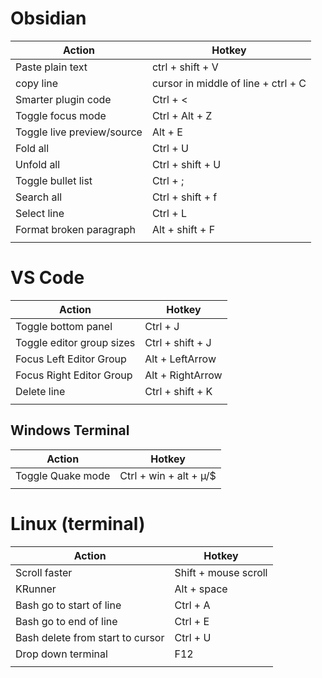 # Obsidian
| Action                     | Hotkey                              |
| -------------------------- | ----------------------------------- |
| Paste plain text           | ctrl + shift + V                    |
| copy line                  | cursor in middle of line + ctrl + C |
| Smarter plugin code        | Ctrl + <                            |
| Toggle focus mode          | Ctrl + Alt + Z                      |
| Toggle live preview/source | Alt + E                             |
| Fold all                   | Ctrl + U                            |
| Unfold all                 | Ctrl + shift + U                    |
| Toggle bullet list         | Ctrl + ;                            |
| Search all                 | Ctrl + shift + f                    |
| Select line                | Ctrl + L                            |
| Format broken paragraph    | Alt + shift + F                     |
|                            |                                     |

# VS Code
| Action                    | Hotkey           |
| ------------------------- | ---------------- |
| Toggle bottom panel       | Ctrl + J         |
| Toggle editor group sizes | Ctrl + shift + J |
| Focus Left Editor Group   | Alt + LeftArrow  |
| Focus Right Editor Group  | Alt + RightArrow |
| Delete line               | Ctrl + shift + K |
|                           |                  |

## Windows Terminal

| Action            | Hotkey                 |
| ----------------- | ---------------------- |
| Toggle Quake mode | Ctrl + win + alt + µ/$ |
|                   |                        |

# Linux (terminal)
| Action                           | Hotkey               |
| -------------------------------- | -------------------- |
| Scroll faster                    | Shift + mouse scroll |
| KRunner                          | Alt + space          |
| Bash go to start of line         | Ctrl + A             |
| Bash go to end of line           | Ctrl + E             |
| Bash delete from start to cursor | Ctrl + U             |
| Drop down terminal               | F12                  |
|                                  |                      |
